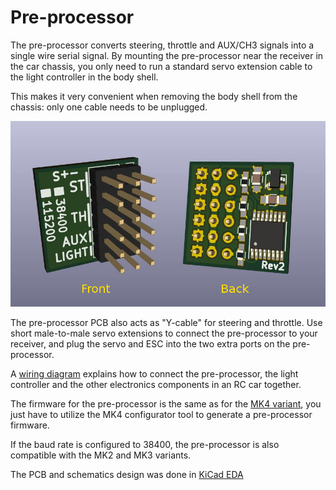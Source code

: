 # Pre-processor

The pre-processor converts steering, throttle and AUX/CH3 signals into a single wire serial signal. By mounting the pre-processor near the receiver in the car chassis, you only need to run a standard servo extension cable to the light controller in the body shell.

This makes it very convenient when removing the body shell from the chassis: only one cable needs to be unplugged.

![Pre-processor circuit board rendering](electronics/preprocessor-render.jpg)

The pre-processor PCB also acts as "Y-cable" for steering and throttle. Use short male-to-male servo extensions to connect the pre-processor to your receiver, and plug the servo and ESC into the two extra ports on the pre-processor.

A [wiring diagram](pre-processor-wiring-diagram.pdf) explains how to connect the pre-processor, the light controller and the other electronics components in an RC car together.

The firmware for the pre-processor is the same as for the [MK4 variant](../mk4-tlc5940-lpc812/), you just have to utilize the MK4 configurator tool to generate a pre-processor firmware.

If the baud rate is configured to 38400, the pre-processor is also compatible with the MK2 and MK3 variants.

The PCB and schematics design was done in [KiCad EDA](http://kicad-pcb.org/)
